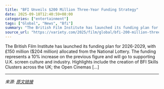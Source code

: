 ```yaml
---
title: "BFI Unveils $200 Million Three-Year Funding Strategy"
date: 2025-09-18T12:40:59+08:00
categories: ["entertainment"]
tags: ["Global", "News", "Bfi"]
summary: "The British Film Institute has launched its funding plan for 2026-2029, with £150 million ($204 million) allocated from the National Lottery. The funding represents a 10% increase on the previous figu"
source_url: "https://variety.com/2025/film/global/bfi-200-million-three-year-funding-strategy-1236523160/"
---
```


The British Film Institute has launched its funding plan for 2026-2029, with £150 million ($204 million) allocated from the National Lottery. The funding represents a 10% increase on the previous figure and will go to supporting U.K. screen culture and industry. Highlights include the creation of BFI Skills Clusters across the UK; the Open Cinemas [&#8230;]

---

*来源: [原文链接](https://variety.com/2025/film/global/bfi-200-million-three-year-funding-strategy-1236523160/)*
